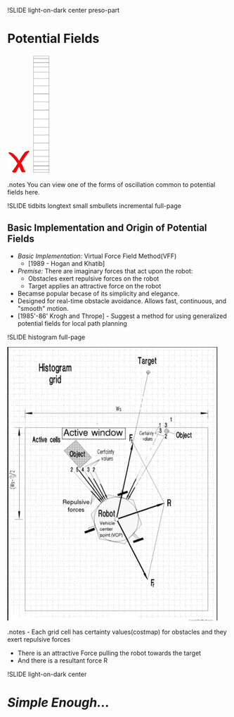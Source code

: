 !SLIDE light-on-dark center preso-part

# __Potential Fields__

<div id="diagram">
  <img src="/file/pfields/goal.gif" class="goal" />
  <img src="/file/pfields/wall.png" class="wall" />
  <canvas id="stage" width="600" height="272" />
</div>

<script>
  $(".preso-part").bind("showoff:show", function (event) {
    physics();
  });
</script>

.notes You can view one of the forms of oscillation common to potential fields here.

!SLIDE tidbits longtext small smbullets incremental full-page

## Basic Implementation and Origin of Potential Fields

* _Basic Implementation:_ Virtual Force Field Method(VFF)  
    * [1989 - Hogan  and Khatib]
* _Premise:_ There are imaginary forces that act upon the robot: 
  - Obstacles exert repulsive forces on the robot
  - Target applies an attractive force on the robot
* Becamse popular becase of its simplicity and elegance. 
* Designed for real-time obstacle avoidance. Allows fast, continuous, and "smooth" motion.
* [1985'-86' Krogh and Thrope] - Suggest a method for using generalized potential fields for local path planning

!SLIDE histogram full-page

![histogram](histogram.jpg)

.notes - Each grid cell has certainty values(costmap) for obstacles and they exert repulsive forces
- There is an attractive Force pulling the robot towards the target
- And there is a resultant force R

!SLIDE light-on-dark center

# _Simple Enough..._